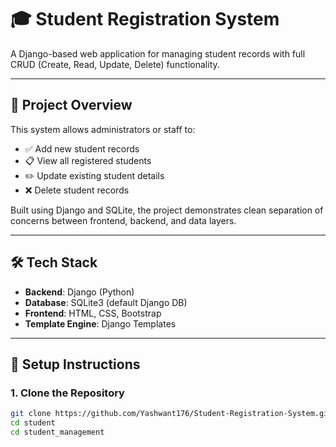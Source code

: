 # 🎓 Student Registration System

A Django-based web application for managing student records with full CRUD (Create, Read, Update, Delete) functionality.

---

## 📌 Project Overview

This system allows administrators or staff to:

- ✅ Add new student records
- 📋 View all registered students
- ✏️ Update existing student details
- ❌ Delete student records

Built using Django and SQLite, the project demonstrates clean separation of concerns between frontend, backend, and data layers.

---

## 🛠 Tech Stack

- **Backend**: Django (Python)
- **Database**: SQLite3 (default Django DB)
- **Frontend**: HTML, CSS, Bootstrap
- **Template Engine**: Django Templates

---

## 🧰 Setup Instructions

### 1. Clone the Repository

```bash
git clone https://github.com/Yashwant176/Student-Registration-System.git
cd student
cd student_management
